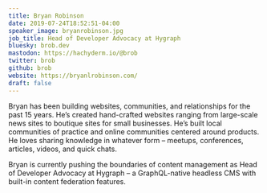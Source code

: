 ```yaml
---
title: Bryan Robinson
date: 2019-07-24T18:52:51-04:00
speaker_image: bryanrobinson.jpg
job_title: Head of Developer Advocacy at Hygraph
bluesky: brob.dev
mastodon: https://hachyderm.io/@brob
twitter: brob
github: brob
website: https://bryanlrobinson.com/
draft: false
---
```


Bryan has been building websites, communities, and relationships for the past 15 years. He’s created hand-crafted websites ranging from large-scale news sites to boutique sites for small businesses. He’s built local communities of practice and online communities centered around products. He loves sharing knowledge in whatever form – meetups, conferences, articles, videos, and quick chats.

Bryan is currently pushing the boundaries of content management as Head of Developer Advocacy at Hygraph – a GraphQL-native headless CMS with built-in content federation features.
